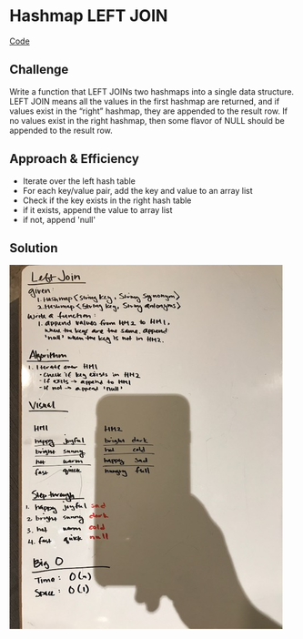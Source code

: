 # Hashmap LEFT JOIN
[Code](https://github.com/janiekyu/data-structures-and-algorithms/blob/master/code401challenges/src/main/java/code401challenges/HashTable/LeftJoin.java)

## Challenge
Write a function that LEFT JOINs two hashmaps into a single data structure. LEFT JOIN means all the values in the first hashmap are returned, and if values exist in the “right” hashmap, they are appended to the result row. If no values exist in the right hashmap, then some flavor of NULL should be appended to the result row.

## Approach & Efficiency
- Iterate over the left hash table
- For each key/value pair, add the key and value to an array list
- Check if the key exists in the right hash table
- if it exists, append the value to array list
- if not, append 'null'

## Solution
![image](https://github.com/janiekyu/data-structures-and-algorithms/blob/master/assets/cc33-image.JPG)
